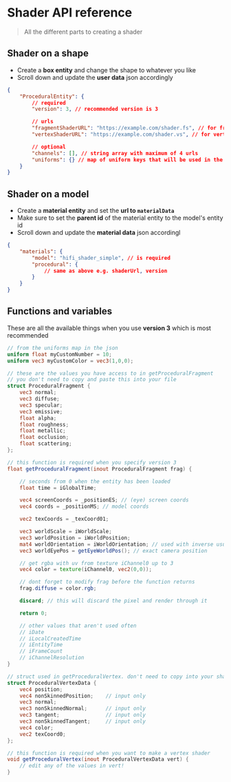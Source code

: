 # Shader API reference

> All the different parts to creating a shader

## Shader on a shape

-   Create a **box entity** and change the shape to whatever you like
-   Scroll down and update the **user data** json accordingly

```json
{
	"ProceduralEntity": {
		// required
		"version": 3, // recommended version is 3

		// urls
		"fragmentShaderURL": "https://example.com/shader.fs", // for frag
		"vertexShaderURL": "https://example.com/shader.vs", // for vertex

		// optional
		"channels": [], // string array with maximum of 4 urls
		"uniforms": {} // map of uniform keys that will be used in the shader
	}
}
```

## Shader on a model

-   Create a **material entity** and set the **url to `materialData`**
-   Make sure to set the **parent id** of the material entity to the model's entity id
-   Scroll down and update the **material data** json accordingl

```json
{
	"materials": {
		"model": "hifi_shader_simple", // is required
		"procedural": {
			// same as above e.g. shaderUrl, version
		}
	}
}
```

## Functions and variables

These are all the available things when you use **version 3** which is most recommended

```glsl
// from the uniforms map in the json
uniform float myCustomNumber = 10;
uniform vec3 myCustomColor = vec3(1,0,0);

// these are the values you have access to in getProceduralFragment
// you don't need to copy and paste this into your file
struct ProceduralFragment {
    vec3 normal;
    vec3 diffuse;
    vec3 specular;
    vec3 emissive;
    float alpha;
    float roughness;
    float metallic;
    float occlusion;
    float scattering;
};

// this function is required when you specify version 3
float getProceduralFragment(inout ProceduralFragment frag) {

    // seconds from 0 when the entity has been loaded
    float time = iGlobalTime;

    vec4 screenCoords = _positionES; // (eye) screen coords
    vec4 coords = _positionMS; // model coords

    vec2 texCoords = _texCoord01;

    vec3 worldScale = iWorldScale;
    vec3 worldPosition = iWorldPosition;
    mat4 worldOrientation = iWorldOrientation; // used with inverse usually
    vec3 worldEyePos = getEyeWorldPos(); // exact camera position

    // get rgba with uv from texture iChannel0 up to 3
    vec4 color = texture(iChannel0, vec2(0,0));

    // dont forget to modify frag before the function returns
    frag.diffuse = color.rgb;

    discard; // this will discard the pixel and render through it

    return 0;

    // other values that aren't used often
    // iDate
    // iLocalCreatedTime
    // iEntityTime
    // iFrameCount
    // iChannelResolution
}

// struct used in getProceduralVertex. don't need to copy into your shader
struct ProceduralVertexData {
    vec4 position;
    vec4 nonSkinnedPosition;    // input only
    vec3 normal;
    vec3 nonSkinnedNormal;      // input only
    vec3 tangent;               // input only
    vec3 nonSkinnedTangent;     // input only
    vec4 color;
    vec2 texCoord0;
};

// this function is required when you want to make a vertex shader
void getProceduralVertex(inout ProceduralVertexData vert) {
    // edit any of the values in vert!
}
```

